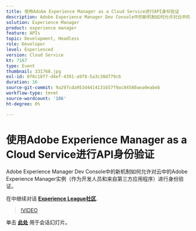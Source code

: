 ```yaml
---
title: 使用Adobe Experience Manager as a Cloud Service进行API身份验证
description: Adobe Experience Manager Dev Console中的新机制如何允许对云中的Adobe Experience Manager实例（作为开发人员和来自第三方应用程序）进行身份验证。 此会话作为Adobe Developers Live内容活动的一部分提供。
solution: Experience Manager
product: experience manager
feature: APIs
topic: Development, Headless
role: Developer
level: Experienced
version: Cloud Service
kt: 7167
type: Event
thumbnail: 331768.jpg
exl-id: 0f0c18f7-d4ef-4391-a9f8-5a3c38d779c6
duration: 16
source-git-commit: 9a297cda953d4414131657f9ac84580aea0eabeb
workflow-type: tm+mt
source-wordcount: '106'
ht-degree: 0%

---
```


# 使用Adobe Experience Manager as a Cloud Service进行API身份验证

Adobe Experience Manager Dev Console中的新机制如何允许对云中的Adobe Experience Manager实例（作为开发人员和来自第三方应用程序）进行身份验证。

在中继续对话 **[Experience League社区](https://adobe.ly/36Yd3v6)**.

>[!VIDEO](https://video.tv.adobe.com/v/331768/?quality=12&learn=on&hidetitle=true)

单击 **[此处](/help/adobe-developers-live/assets/api-authentication.pdf)** 用于会话幻灯片。
